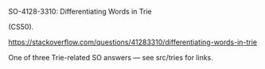 SO-4128-3310: Differentiating Words in Trie

(CS50).

https://stackoverflow.com/questions/41283310/differentiating-words-in-trie

One of three Trie-related SO answers &mdash; see src/tries for links.
